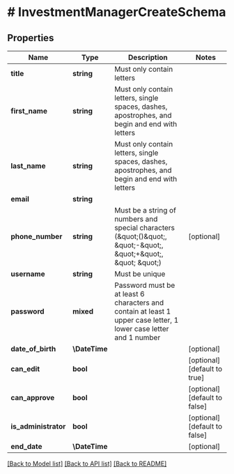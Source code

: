 # # InvestmentManagerCreateSchema

## Properties

Name | Type | Description | Notes
------------ | ------------- | ------------- | -------------
**title** | **string** | Must only contain letters |
**first_name** | **string** | Must only contain letters, single spaces, dashes, apostrophes, and begin and end with letters |
**last_name** | **string** | Must only contain letters, single spaces, dashes, apostrophes, and begin and end with letters |
**email** | **string** |  |
**phone_number** | **string** | Must be a string of numbers and special characters (\&quot;()\&quot;, \&quot;-\&quot;, \&quot;+\&quot;, \&quot; \&quot;) | [optional]
**username** | **string** | Must be unique |
**password** | **mixed** | Password must be at least 6 characters and contain at least 1 upper case letter, 1 lower case letter and 1 number |
**date_of_birth** | **\DateTime** |  | [optional]
**can_edit** | **bool** |  | [optional] [default to true]
**can_approve** | **bool** |  | [optional] [default to false]
**is_administrator** | **bool** |  | [optional] [default to false]
**end_date** | **\DateTime** |  | [optional]

[[Back to Model list]](../../README.md#models) [[Back to API list]](../../README.md#endpoints) [[Back to README]](../../README.md)
